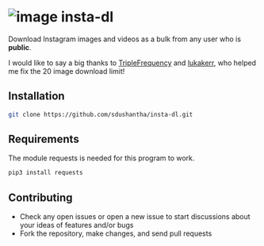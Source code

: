 # ![image](https://user-images.githubusercontent.com/27065646/31065811-6dd88f9c-a748-11e7-9d57-2e0ae062f413.jpg) insta-dl

Download Instagram images and videos as a bulk from any user who is **public**. 

I would like to say a big thanks to [TripleFrequency](https://github.com/TripleFrequency) and [lukakerr](https://github.com/lukakerr), who helped me fix the 20 image download limit!

## Installation
```bash
git clone https://github.com/sdushantha/insta-dl.git
 ```

## Requirements
The module requests is needed for this program to work.
```bash
pip3 install requests
```

## Contributing
* Check any open issues or open a new issue to start discussions about your ideas of features and/or bugs
* Fork the repository, make changes, and send pull requests
